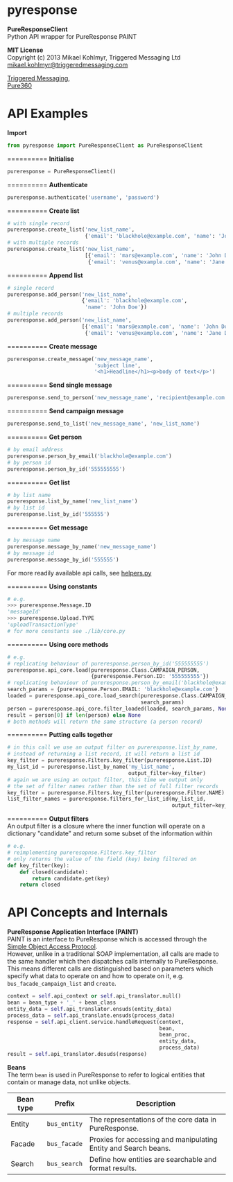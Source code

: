 pyresponse
==========
**PureResponseClient**  
Python API wrapper for PureResponse PAINT

**MIT License**  
Copyright (c) 2013 Mikael Kohlmyr, Triggered Messaging Ltd  
mikael.kohlmyr@triggeredmessaging.com

[Triggered Messaging](http://www.triggeredmessaging.com),   
[Pure360](http://www.pure360.com)

API Examples  
==========
**Import**  
```python
from pyresponse import PureResponseClient as PureResponseClient
```
==========
**Initialise**  
```python
pureresponse = PureResponseClient()
```
==========
**Authenticate**  
```python
pureresponse.authenticate('username', 'password')
```
==========
**Create list**  
```python
# with single record
pureresponse.create_list('new_list_name', 
                         {'email': 'blackhole@example.com', 'name': 'John Doe'})
# with multiple records
pureresponse.create_list('new_list_name', 
                         [{'email': 'mars@example.com', 'name': 'John Doe'}, 
                          {'email': 'venus@example.com', 'name': 'Jane Doe'}])
```
==========
**Append list**  
```python
# single record
pureresponse.add_person('new_list_name', 
                        {'email': 'blackhole@example.com', 
                         'name': 'John Doe'})
# multiple records
pureresponse.add_person('new_list_name', 
                        [{'email': 'mars@example.com', 'name': 'John Doe'}, 
                         {'email': 'venus@example.com', 'name': 'Jane Doe'}])
```
==========
**Create message**  
```python
pureresponse.create_message('new_message_name', 
                            'subject line', 
                            '<h1>Headline</h1><p>body of text</p>')
```
==========
**Send single message**  
```python
pureresponse.send_to_person('new_message_name', 'recipient@example.com')
```
==========
**Send campaign message**  
```python
pureresponse.send_to_list('new_message_name', 'new_list_name')
```
==========
**Get person**  
```python
# by email address
pureresponse.person_by_email('blackhole@example.com')
# by person id
pureresponse.person_by_id('555555555')
```
==========
**Get list**  
```python
# by list name
pureresponse.list_by_name('new_list_name')
# by list id
pureresponse.list_by_id('555555')
```
==========
**Get message**  
```python
# by message name
pureresponse.message_by_name('new_message_name')
# by message id
pureresponse.message_by_id('555555')
```
For more readily available api calls, see [helpers.py](lib/helpers.py)  

==========
**Using constants**  
```python
# e.g.
>>> pureresponse.Message.ID
'messageId'
>>> pureresponse.Upload.TYPE
'uploadTransactionType'
# for more constants see ./lib/core.py
```
==========
**Using core methods**  
```python
# e.g.
# replicating behaviour of pureresponse.person_by_id('555555555')
pureresponse.api_core.load(pureresponse.Class.CAMPAIGN_PERSON, 
                           {pureresponse.Person.ID: '555555555'})
# replicating behaviour of pureresponse.person_by_email('blackhole@example.com')
search_params = {pureresponse.Person.EMAIL: 'blackhole@example.com'}
loaded = pureresponse.api_core.load_search(pureresponse.Class.CAMPAIGN_PERSON, 
                                           search_params)
person = pureresponse.api_core.filter_loaded(loaded, search_params, None)
result = person[0] if len(person) else None
# both methods will return the same structure (a person record)
```
==========
**Putting calls together**  
```python
# in this call we use an output filter on pureresponse.list_by_name, 
# instead of returning a list record, it will return a list id
key_filter = pureresponse.Filters.key_filter(pureresponse.List.ID)
my_list_id = pureresponse.list_by_name('my_list_name', 
                                       output_filter=key_filter)
# again we are using an output filter, this time we output only 
# the set of filter names rather than the set of full filter records
key_filter = pureresponse.Filters.key_filter(pureresponse.Filter.NAME)
list_filter_names = pureresponse.filters_for_list_id(my_list_id, 
                                                     output_filter=key_filter)
```
==========
**Output filters**  
An output filter is a closure where the inner function will operate on a dictionary "candidate" and return some subset of the information within
```python
# e.g.
# reimplementing pureresopnse.Filters.key_filter
# only returns the value of the field (key) being filtered on
def key_filter(key):
    def closed(candidate):
        return candidate.get(key)
    return closed
```

API Concepts and Internals  
==========
**PureResponse Application Interface (PAINT)**  
PAINT is an interface to PureResponse which is accessed through the [Simple Object Access Protocol](http://en.wikipedia.org/wiki/SOAP).  
However, unlike in a traditional SOAP implementation, all calls are made to the same handler which then dispatches calls internally to PureResponse. This means different calls are distinguished based on parameters which specify what data to operate on and how to operate on it, e.g. `bus_facade_campaign_list` and `create`.  

```python
context = self.api_context or self.api_translator.null()
bean = bean_type + '_' + bean_class
entity_data = self.api_translator.ensuds(entity_data)
process_data = self.api_translate.ensuds(process_data)
response = self.api_client.service.handleRequest(context,
                                                 bean,
                                                 bean_proc,
                                                 entity_data,
                                                 process_data)
result = self.api_translator.desuds(response)
```

**Beans**  
The term `bean` is used in PureResponse to refer to logical entities that contain or manage data, not unlike objects.  

| Bean type | Prefix       | Description                                                           |
| --------- | ------------ | --------------------------------------------------------------------- |
| Entity    | `bus_entity` | The representations of the core data in PureResponse.                 |
| Facade    | `bus_facade` | Proxies for accessing and manipulating Entity and Search beans.       |
| Search    | `bus_search` | Define how entities are searchable and format results.                |

